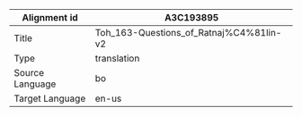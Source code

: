 |Alignment id | A3C193895
| --- | --- 
|Title | Toh_163-Questions_of_Ratnaj%C4%81lin-v2 
|Type | translation
|Source Language | bo
|Target Language | en-us